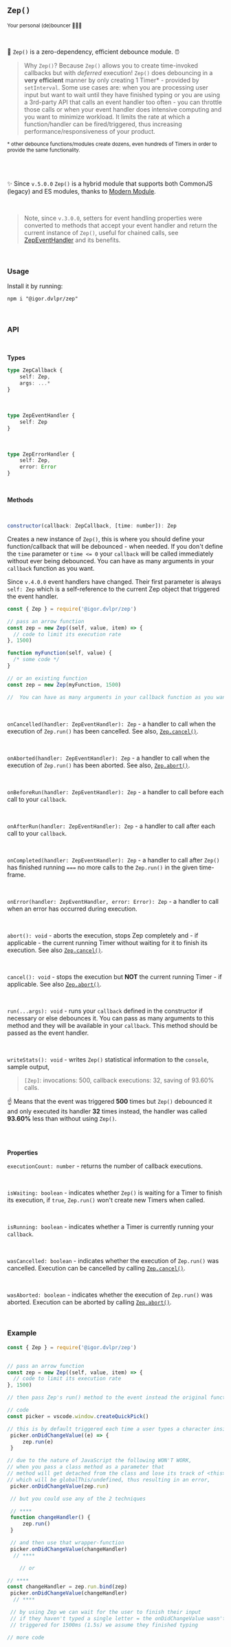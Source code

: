 ## `Zep()`

<sub>Your personal (de)bouncer 💪🦸‍♂️</sub>

<br>

🧠 `Zep()` is a zero-dependency, efficient debounce module. ⏰

> Why `Zep()`? Because `Zep()` allows you to create time-invoked callbacks but with _deferred_ execution! `Zep()` does debouncing in a **very efficient** manner by only creating 1 Timer\* - provided by `setInterval`. Some use cases are: when you are processing user input but want to wait until they have finished typing or you are using a 3rd-party API that calls an event handler too often - you can throttle those calls or when your event handler does intensive computing and you want to minimize workload. It limits the rate at which a function/handler can be fired/triggered, thus increasing performance/responsiveness of your product.

<sub>\* other debounce functions/modules create dozens, even hundreds of Timers in order to provide the same functionality.</sub>

<br>
<br>

✨ Since `v.5.0.0` `Zep()` is a hybrid module that supports both CommonJS (legacy) and ES modules, thanks to [Modern Module](https://github.com/igorskyflyer/npm-modern-module).

<br>

> Note, since `v.3.0.0`, setters for event handling properties were converted to methods that accept your event handler and return the current instance of `Zep()`, useful for chained calls, see [ZepEventHandler](#zep-eventhandler) and its benefits.

<br>

### Usage

Install it by running:

```shell
npm i "@igor.dvlpr/zep"
```

<br>

### API

<br>

**Types**

```ts
type ZepCallback {
	self: Zep,
	args: ...*
}
```

<br>

<a id="zep-eventhandler"></a>

```ts
type ZepEventHandler {
	self: Zep
}
```

<br>

```ts
type ZepErrorHandler {
	self: Zep,
	error: Error
}
```

<br>

**Methods**

<br>

```js
constructor(callback: ZepCallback, [time: number]): Zep
```

Creates a new instance of `Zep()`, this is where you should define your function/callback that will be debounced - when needed. If you don't define the `time` parameter or `time <= 0` your `callback` will be called immediately without ever being debounced. You can have as many arguments in your `callback` function as you want.

Since `v.4.0.0` event handlers have changed. Their first parameter is always `self: Zep` which is a self-reference to the current Zep object that triggered the event handler.

```js
const { Zep } = require('@igor.dvlpr/zep')

// pass an arrow function
const zep = new Zep((self, value, item) => {
  // code to limit its execution rate
}, 1500)

function myFunction(self, value) {
  /* some code */
}

// or an existing function
const zep = new Zep(myFunction, 1500)

//  You can have as many arguments in your callback function as you want.
```

 <br>

`onCancelled(handler: ZepEventHandler): Zep` - a handler to call when the execution of `Zep.run()` has been cancelled. See also, [`Zep.cancel()`](#zep-cancel).

<br>

`onAborted(handler: ZepEventHandler): Zep` - a handler to call when the execution of `Zep.run()` has been aborted. See also, [`Zep.abort()`](#zep-abort).

<br>

`onBeforeRun(handler: ZepEventHandler): Zep` - a handler to call before each call to your `callback`.

<br>

`onAfterRun(handler: ZepEventHandler): Zep` - a handler to call after each call to your `callback`.

<br>

`onCompleted(handler: ZepEventHandler): Zep` - a handler to call after `Zep()` has finished running `===` no more calls to the `Zep.run()` in the given time-frame.

<br>

`onError(handler: ZepEventHandler, error: Error): Zep` - a handler to call when an error has occurred during execution.

<br>

<a id="zep-abort"></a>

`abort(): void` - aborts the execution, stops Zep completely and - if applicable - the current running Timer without waiting for it to finish its execution. See also [`Zep.cancel()`](#zep-cancel).

<br>

<a id="zep-cancel"></a>

`cancel(): void` - stops the execution but **NOT** the current running Timer - if applicable. See also [`Zep.abort()`](#zep-abort).

<br>

`run(...args): void` - runs your `callback` defined in the constructor if necessary or else debounces it. You can pass as many arguments to this method and they will be available in your `callback`. This method should be passed as the event handler.

<br>

`writeStats(): void` - writes `Zep()` statistical information to the `console`, sample output,

> `[Zep]`: invocations: 500, callback executions: 32, saving of 93.60% calls.

☝ Means that the event was triggered **500** times but `Zep()` debounced it and only executed its handler **32** times instead, the handler was called **93.60%** less than without using `Zep()`.

<br>
<br>

**Properties**

`executionCount: number` - returns the number of callback executions.

<br>

`isWaiting: boolean` - indicates whether `Zep()` is waiting for a Timer to finish its execution, if `true`, `Zep.run()` won't create new Timers when called.

<br>

`isRunning: boolean` - indicates whether a Timer is currently running your `callback`.

<br>

`wasCancelled: boolean` - indicates whether the execution of `Zep.run()` was cancelled. Execution can be cancelled by calling [`Zep.cancel()`](#zep-cancel).

<br>

`wasAborted: boolean` - indicates whether the execution of `Zep.run()` was aborted. Execution can be aborted by calling [`Zep.abort()`](#zep-abort).

<br>

### Example

```js
const { Zep } = require('@igor.dvlpr/zep')


// pass an arrow function
const zep = new Zep((self, value, item) => {
  // code to limit its execution rate
}, 1500)

// then pass Zep's run() method to the event instead the original function

// code
const picker = vscode.window.createQuickPick()

// this is by default triggered each time a user types a character inside the QuickPick
 picker.onDidChangeValue((e) => {
	 zep.run(e)
 }

// due to the nature of JavaScript the following WON'T WORK,
// when you pass a class method as a parameter that
// method will get detached from the class and lose its track of <this>,
// which will be globalThis/undefined, thus resulting in an error,
 picker.onDidChangeValue(zep.run)

 // but you could use any of the 2 techniques

 // ****
 function changeHandler() {
	 zep.run()
 }

 // and then use that wrapper-function
 picker.onDidChangeValue(changeHandler)
  // ****

	// or

// ****
const changeHandler = zep.run.bind(zep)
 picker.onDidChangeValue(changeHandler)
  // ****

 // by using Zep we can wait for the user to finish their input
 // if they haven't typed a single letter = the onDidChangeValue wasn't
 // triggered for 1500ms (1.5s) we assume they finished typing

// more code
```

